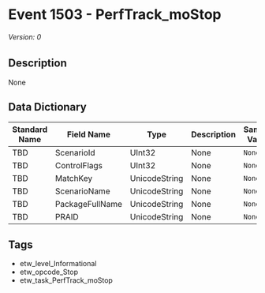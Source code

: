 # Event 1503 - PerfTrack_moStop
###### Version: 0

## Description
None

## Data Dictionary
|Standard Name|Field Name|Type|Description|Sample Value|
|---|---|---|---|---|
|TBD|ScenarioId|UInt32|None|`None`|
|TBD|ControlFlags|UInt32|None|`None`|
|TBD|MatchKey|UnicodeString|None|`None`|
|TBD|ScenarioName|UnicodeString|None|`None`|
|TBD|PackageFullName|UnicodeString|None|`None`|
|TBD|PRAID|UnicodeString|None|`None`|

## Tags
* etw_level_Informational
* etw_opcode_Stop
* etw_task_PerfTrack_moStop